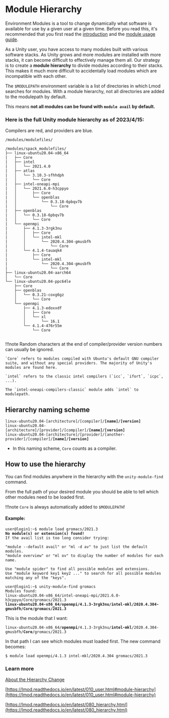 # Module Hierarchy #

Environment Modules is a tool to change dynamically what software is available for use by a given user at a given time. Before you read this, it's recommended that you first read the  [introduction](index.md) and the [module usage guide](module-usage.md).

As a Unity user, you have access to many modules built with various software stacks. As Unity grows and more modules are installed with more stacks, it can become difficult to effectively manage them all. Our strategy is to create a **module hierarchy** to divide modules according to their stacks. This makes it much more difficult to accidentally load modules which are incompatible with each other.

The `$MODULEPATH` environment variable is a list of directories in which Lmod searches for modules. With a module hierarchy, not all directories are added to the modulepath by default.

This means **not all modules can be found with <red>`module avail`</red> by default.**

### Here is the full Unity module hierarchy as of 2023/4/15: ###

<red>Compilers</red> are red, and <blue>providers</blue> are blue.

<pre><code>/modules/modulefiles/

/modules/spack_modulefiles/
├── linux-ubuntu20.04-x86_64
|   ├── <red>Core</red>
|   ├── <red>intel</red>
|   │   └── 2021.4.0
|   ├── <blue>atlas</blue>
|   │   └── 3.10.3-sfhhdph
|   │       └── <red>Core</red>
|   ├── <blue>intel-oneapi-mpi</blue>
|   │   └── 2021.6.0-h3cppyo
|   │       ├── <red>Core</red>
|   │       └── <blue>openblas</blue>
|   │           └── 0.3.18-6pbqv7b
|   │               └── <red>Core</red>
|   ├── <blue>openblas</blue>
|   │   └── 0.3.18-6pbqv7b
|   │       └── <red>Core</red>
|   └── <blue>openmpi</blue>
|       ├── 4.1.3-3rgk3nu
|       │   ├── <red>Core</red>
|       │   └── <blue>intel-mkl</blue>
|       │       └── 2020.4.304-gmusbfh
|       │           └── <red>Core</red>
|       └── 4.1.4-tauaqk4
|           ├── <red>Core</red>
|           └── <blue>intel-mkl</blue>
|               └── 2020.4.304-gmusbfh
|                   └── <red>Core</red>
├── linux-ubuntu20.04-aarch64
│   └── <red>Core</red>
└── linux-ubuntu20.04-ppc64le
    ├── <red>Core</red>
    ├── <blue>openblas</blue>
    │   └── 0.3.21-coxg6gz
    │       └── <red>Core</red>
    └── <blue>openmpi</blue>
        ├── 4.1.3-edoxxdf
        │   ├── <red>Core</red>
        │   └── xl
        │       └── 16.1
        └── 4.1.4-476r55m
            └── <red>Core</red>

</code></pre>
!!!note
    Random characters at the end of compiler/provider version numbers can usually be ignored.

    `Core` refers to modules compiled with Ubuntu's default GNU compiler suite, and without any special providers. The majority of Unity's modules are found here.

    `intel` refers to the classic intel compilers (`icc`, `ifort`, `icpc`, ...).

    The `intel-oneapi-compilers-classic` module adds `intel` to modulepath.

## Hierarchy naming scheme ##
<pre><code>linux-ubuntu20.04-[architecture]/<red>[compiler]</red>/<strong>[name]/[version]</strong>
linux-ubuntu20.04-[architecture]/<blue>[provider]</blue>/<red>[compiler]</red>/<strong>[name]/[version]</strong>
linux-ubuntu20.04-[architecture]/<blue>[provider]</blue>/<blue>[another-provider]</blue>/<red>[compiler]</red>/<strong>[name]/[version]</strong>
</code></pre>

* In this naming scheme, `Core` counts as a compiler.

## How to use the hierarchy ##
You can find modules anywhere in the hierarchy with the <red>`unity-module-find`</red> command.

From the full path of your desired module you should be able to tell which other modules need to be loaded first.

!!!note
    `Core` is always automatically added to `$MODULEPATH`!

#### Example: ####
<pre><code>user@login1:~$ module load gromacs/2021.3
<strong><red>No module(s) or extension(s) found!</red></strong>
If the avail list is too long consider trying:

"module --default avail" or "ml -d av" to just list the default modules.
"module overview" or "ml ov" to display the number of modules for each name.

Use "module spider" to find all possible modules and extensions.
Use "module keyword key1 key2 ..." to search for all possible modules matching any of the "keys".
</code></pre>

<pre><code>user@login1:~$ unity-module-find gromacs
Modules found:
linux-ubuntu20.04-x86_64/intel-oneapi-mpi/2021.6.0-h3cppyo/Core/<red>gromacs/2021.3</red>
<strong>linux-ubuntu20.04-x86_64/openmpi/4.1.3-3rgk3nu/intel-mkl/2020.4.304-gmusbfh/Core/<red>gromacs/2021.3</red></strong>
</code></pre>

This is the module that I want:
<pre><code>linux-ubuntu20.04-x86_64/<strong><blue>openmpi</blue></strong>/4.1.3-3rgk3nu/<strong><blue>intel-mkl</blue></strong>/2020.4.304-gmusbfh/<strong><red>Core</red></strong>/gromacs/2021.3
</code></pre>

In that path I can see which modules must loaded first. The new command becomes:
```
$ module load openmpi/4.1.3 intel-mkl/2020.4.304 gromacs/2021.3
```

### Learn more ###
[About the Hierarchy Change](../updates/index.md#the-module-hierarchy-change-coming-soon)

[https://lmod.readthedocs.io/en/latest/010_user.html#module-hierarchy](https://lmod.readthedocs.io/en/latest/010_user.html#module-hierarchy)

[https://lmod.readthedocs.io/en/latest/080_hierarchy.html](https://lmod.readthedocs.io/en/latest/080_hierarchy.html)
